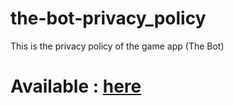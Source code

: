 # the-bot-privacy_policy
This is the privacy policy of the game app (The Bot)

<h1> Available  : <a href="https://ashiq-firoz.github.io/the-bot-privacy_policy/">here</a>
